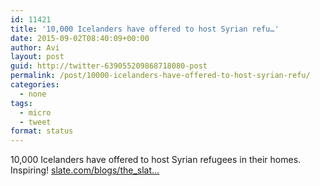 ```yaml
---
id: 11421
title: '10,000 Icelanders have offered to host Syrian refu…'
date: 2015-09-02T08:40:09+00:00
author: Avi
layout: post
guid: http://twitter-639055209868718080-post
permalink: /post/10000-icelanders-have-offered-to-host-syrian-refu/
categories:
  - none
tags:
  - micro
  - tweet
format: status
---
```

10,000 Icelanders have offered to host Syrian refugees in their homes. Inspiring! [slate.com/blogs/the_slat…](http://www.slate.com/blogs/the_slatest/2015/08/31/_10_000_icelanders_offer_to_house_syrian_refugees.html)